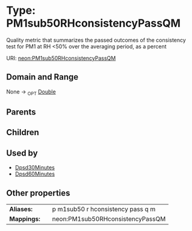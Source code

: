 
# Type: PM1sub50RHconsistencyPassQM


Quality metric that summarizes the passed outcomes of the consistency test for PM1 at RH <50% over the averaging period, as a percent

URI: [neon:PM1sub50RHconsistencyPassQM](https://data.neonscience.org/PM1sub50RHconsistencyPassQM)


## Domain and Range

None ->  <sub>OPT</sub> [Double](types/Double.md)

## Parents


## Children


## Used by

 * [Dpsd30Minutes](Dpsd30Minutes.md)
 * [Dpsd60Minutes](Dpsd60Minutes.md)

## Other properties

|  |  |  |
| --- | --- | --- |
| **Aliases:** | | p m1sub50 r hconsistency pass q m |
| **Mappings:** | | neon:PM1sub50RHconsistencyPassQM |

